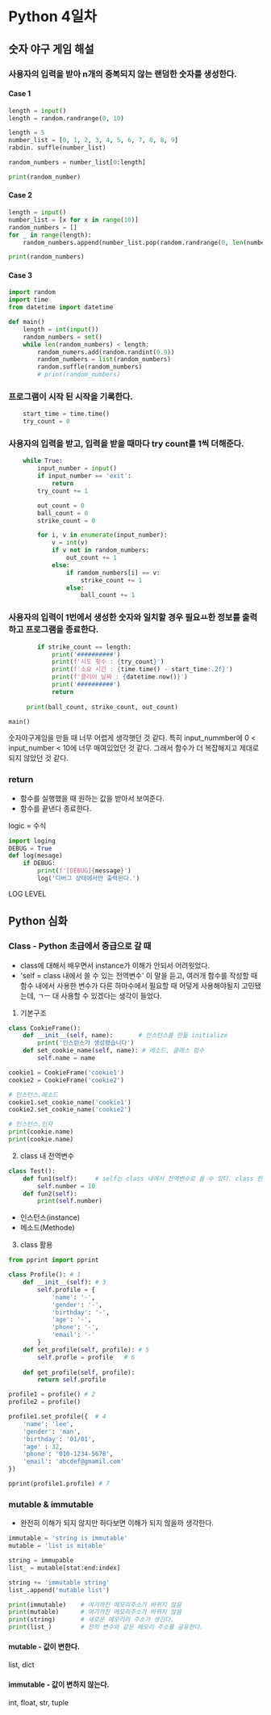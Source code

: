# Python 4일차
## 숫자 야구 게임 해설
### 사용자의 입력을 받아 n개의 중복되지 않는 랜덤한 숫자를 생성한다.
#### Case 1
```Python
length = input()
length = random.randrange(0, 10)

length = 5
number_list = [0, 1, 2, 3, 4, 5, 6, 7, 8, 8, 9]
rabdin. suffle(number_list)

random_numbers = number_list[0:length]

print(random_number)
```

#### Case 2
```Python
length = input()
number_list = [x for x in range(10)]
random_numbers = []
for _ in range(length):
    random_numbers.append(number_list.pop(random.randrange(0, len(number_list))))

print(random_numbers)
```

#### Case 3
```Python
import random
import time
from datetime import datetime

def main()
    length = int(input())
    random_numbers = set()
    while len(random_numbers) < length:
        random_numers.add(random.randint(0.9))
        random_numbers = list(random_numbers)
        random.suffle(random_numbers)
        # print(random_numbers)
```

### 프로그램이 시작 된 시작을 기록한다.
```Python
    start_time = time.time()
    try_count = 0
```

### 사용자의 입력을 받고, 입력을 받을 때마다  try count를 1씩 더해준다.
```Python
    while True:
        input_number = input()
        if input_number == 'exit':
            return
        try_count += 1

        out_count = 0
        ball_count = 0
        strike_count = 0

        for i, v in enumerate(input_number):
            v = int(v)
            if v not in random_numbers:
                out_count += 1
            else:
                if ramdom_numbers[i] == v:
                    strike_count += 1
                else:
                    ball_count += 1
```

### 사용자의 입력이 1번에서 생성한 숫자와 일치할 경우 필요ㅛ한 정보를 출력하고 프로그램을 종료한다.
```Python
	    if strike_count == length:
            print('##########')
            print(f'시도 횟수 : {try_count}')
            print(f'소요 시간 : {time.time() - start_time:.2f}')
            print(f'클리어 날짜 : {datetime.now()}')
            print('##########')
            return
    
     print(ball_count, strike_count, out_count)

main()
```

숫자야구게임을 만들 때 너무 어렵게 생각햇던 것 같다. 특히 input_nummber에 0 < input_number < 10에 너무 매여있었던 것 같다. 그래서 함수가 더 복잡해지고 제대로 되지 않았던 것 같다.

### return
- 함수를 실행했을 때 원하는 값을 받아서 보여준다.
- 함수를 끝낸다 종료한다.

logic = 수식
```Python
import loging
DEBUG = True
def log(mesage)
    if DEBUG:
        print(f'[DEBUG]{message}')
        log('디버그 상태에서만 출력된다.')
```

LOG LEVEL

## Python 심화
### Class - Python 초급에서 중급으로 갈 때
- class에 대해서 배우면서 instance가 이해가 안되서 어려웟었다.
- 'self = class 내에서 쓸 수 있는 전역변수' 이 말을 듣고, 여러개 함수를 작성할 때 함수 내에서 사용한 변수가 다른 하마수에서 필요할 때 어덯게 사용해야될지 고민됐는데, ㄱㅡ 대 사용할 수 있겠다는 생각이 들었다.
1. 기본구조
```Python
class CookieFrame():
    def __init__(self, name):		# 인스턴스를 만듦 initialize
        print('인스턴스가 생성됐습니다')
    def set_cookie_name(self, name): # 메소드, 클래스 함수
        self.name = name

cookie1 = CookieFrame('cookie1')
cookie2 = CookieFrame('cookie2')

# 인스턴스.메소드
cookie1.set_cookie_name('cookie1')
cookie2.set_cookie_name('cookie2')

# 인스턴스.인자
print(cookie.name)
print(cookie.name)
```

2. class 내 전역변수
```Python
class Test():
    def fun1(self):     # self는 class 내에서 전역변수로 쓸 수 있다. class 한정 global
        self.number = 10
    def fun2(self):
        print(self.number)
```
- 인스턴스(instance)
- 메소드(Methode)

3. class 활용
```Python
from pprint import pprint

class Profile(): # 1
    def __init__(self): # 3
        self.profile = {
            'name': '-',
            'gender': '-',
            'birthday': '-',
            'age': '-',
            'phone': '-',
            'email': '-'
        }
    def set_profile(self, profile): # 5
        self.profle = profile   # 6
    
    def get_profile(self, profile):
        return self.profile

profile1 = profile() # 2
profile2 = profile()

profile1.set_profile({  # 4
    'name': 'lee',
    'gender': 'man',
    'birthday': '01/01',
    'age' : 32,
    'phone': '010-1234-5678',
    'email': 'abcdef@gmamil.com'
})

pprint(profile1.profile) # 7
```

### mutable & immutable
- 완전히 이해가 되지 않지만 하다보면 이해가 되지 않을까 생각한다.
```Python
immutable = 'string is immutable'
mutable = 'list is mitable'

string = immupable
list_ = mutable[stat:end:index]

string += 'immutable string'
list_.append('mutable list')

print(immutable)	# 여기까진 메모리주소가 바뀌지 않음
print(mutable)		# 여기까진 메모리주소가 바뀌지 않음
print(string)       # 새로운 메모리리 주소가 생긴다.
print(list_)		# 전의 변수와 같은 메모리 주소를 공유한다.
```

#### mutable - 값이 변한다.
list, dict

#### immutable - 값이 변하지 않는다.
int, float, str, tuple
